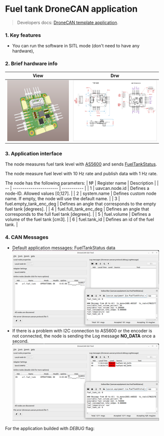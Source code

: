 # Fuel tank DroneCAN application

> Developers docs: [DroneCAN template application](https://github.com/RaccoonlabDev/mini_v2_node/wiki/dronecan).

### 1. Key features

- You can run the software in SITL mode (don't need to have any hardware),

### 2. Brief hardware info

| View | Drw |
| ---- | ------ |
| <img src="assets/view.png" alt="drawing" height="200"> | <img src="assets/drw.png" alt="drawing" height="200"> |

### 3. Application interface

The node measures fuel tank level with [AS5600](https://github.com/ZilantRobotics/libperiph/tree/master/sensors/encoder) and sends [FuelTankStatus](https://dronecan.github.io/Specification/7._List_of_standard_data_types/#fueltankstatus).

The node measure fuel level with 10 Hz rate and publish data with 1 Hz rate.

The node has the following parameters:
| №  | Register name           | Description |
| -- | ----------------------- | ----------- |
|  1 | uavcan.node.id          | Defines a node-ID. Allowed values [0,127]. |
|  2 | system.name             | Defines custom node name. If empty, the node will use the default name. |
|  3 | fuel.empty_tank_enc_deg | Defines an angle that corresponds to the empty fuel tank [degrees]. |
|  4 | fuel.full_tank_enc_deg  | Defines an angle that corresponds to the full fuel tank [degrees]. |
|  5 | fuel.volume             | Defines a volume of the fuel tank [cm3]. |
|  6 | fuel.tank_id            | Defines an id of the fuel tank. |

### 4. CAN Messages
- Default application messages: FuelTankStatus data
![Alt text](/assets/dronecan_gui_tool.png "Normal application messages")
- If there is a problem with I2C connection to AS5600 or the encoder is not connected, the node is sending the Log message **NO_DATA** once a second.
![Alt text](/assets/dronecan_gui_tool_no_data.png "If there is a problem with I2C connection to AS5600 or the encoder is not connected")

For the application builded with *DEBUG* flag:
